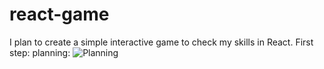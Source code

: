 # react-game
I plan to create a simple interactive game to check my skills in React.
First step: planning:
![Planning](https://github.com/alexpilugin/react-game/preparation/planning.jpg)